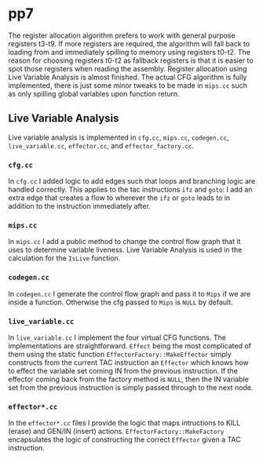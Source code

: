 # pp7
The register allocation algorithm prefers to work with general purpose registers
t3-t9. If more registers are required, the algorithm will fall back to loading
from and immediately spilling to memory using registers t0-t2. The reason for
choosing registers t0-t2 as fallback registers is that it is easier to spot
those registers when reading the assembly. Register allocation using Live
Variable Analysis is almost finished. The actual CFG algorithm is fully
implemented, there is just some minor tweaks to be made in `mips.cc` such as
only spilling global variables upon function return.

## Live Variable Analysis
Live variable analysis is implemented in `cfg.cc`, `mips.cc`, `codegen.cc`,
`live_variable.cc`, `effector.cc`, and `effector_factory.cc`. 

### `cfg.cc`
In `cfg.cc` I added logic to add edges such that loops and branching logic are handled
correctly. This applies to the tac instructions `ifz` and `goto`: I add an extra
edge that creates a flow to wherever the `ifz` or `goto` leads to in addition to
the instruction immediately after.

### `mips.cc`
In `mips.cc` I add a public method to change the control flow graph
that it uses to determine variable liveness. Live Variable Analysis is used in
the calculation for the `IsLive` function.

### `codegen.cc`
In `codegen.cc` I generate the control flow graph and pass it to `Mips` if we
are inside a function. Otherwise the cfg passed to `Mips` is `NULL` by default.

### `live_variable.cc`
In `live_variable.cc` I implement the four virtual CFG functions. The
implementations are straightforward. `Effect` being the most complicated of them
using the static function `EffectorFactory::MakeEffector` simply constructs
from the current TAC instruction an `Effector` which knows how to effect the
variable set coming IN from the previous instruction. If the effector coming
back from the factory method is `NULL`, then the IN variable set from the
previous instruction is simply passed through to the next node.

### `effector*.cc`
In the `effector*.cc` files I provide the logic that maps intructions to KILL
(erase) and GEN/IN (insert) actions. `EffectorFactory::MakeFactory` encapsulates
the logic of constructing the correct `Effector` given a TAC instruction.

